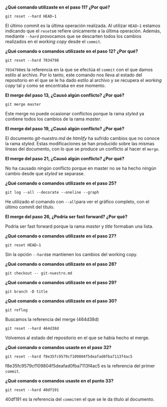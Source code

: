 **¿Qué comando utilizaste en el paso 11? ¿Por qué?**
	
`git reset --hard HEAD~1`

El último commit es la última operación realizada. Al utilizar `HEAD~1` estamos indicando que el `reset`se refiere únicamente a la última operación. Además, mediante `--hard` provocamos que se descarten todos los cambios realizados en el *working copy* desde el `commit`.

**¿Qué comando o comandos utilizaste en el paso 12? ¿Por qué?**

`git reset --hard 7034798`

`7034798`es la referencia en la que se efectúa el `commit` con el que damos estilo al archivo. Por lo tanto, este comando nos lleva al estado del repositorio en el que se le ha dado estilo al archivo y se recupera el *working copy* tal y como se encontraba en ese momento.

**El merge del paso 13, ¿Causó algún conflicto? ¿Por qué?**

`git merge master`

Este merge no puede ocasionar conflictos porque la rama *styled* ya contiene todos los cambios de la rama *master*.


**El merge del paso 19, ¿Causó algún conflicto? ¿Por qué?**

El documento *git-nuestro.md* de *htmlify* ha sufrido cambios que no conoce la rama *styled*. Estas modificaciones se han producido sobre las mismas líneas del documento, con lo que se produce un conflicto al hacer el `merge`.

**El merge del paso 21, ¿Causó algún conflicto? ¿Por qué?**

No ha causado ningún conflicto porque en master no se ha hecho ningún cambio desde que *styled* se separase.

**¿Qué comando o comandos utilizaste en el paso 25?**

`git log --all --decorate --oneline --graph`

He utilizado el comando con `--all`para ver el gráfico completo, con el último commit del título.

**El merge del paso 26, ¿Podría ser fast forward? ¿Por qué?**

Podría ser fast forward porque la rama *master* y *title* formaban una lista.

**¿Qué comando o comandos utilizaste en el paso 27?**

`git reset HEAD~1`

Sin la opción `--hard`se mantienen los cambios del working copy.


**¿Qué comando o comandos utilizaste en el paso 28?**

`git checkout -- git-nuestro.md`

**¿Qué comando o comandos utilizaste en el paso 29?**

`git branch -D title`

**¿Qué comando o comandos utilizaste en el paso 30?**

`git reflog`

Buscamos la referencia del merge (464d38d)

`git reset --hard 464d38d`

Volvemos al estado del repositorio en el que se había hecho el merge.

**¿Qué comando o comandos usaste en el paso 32?**

`git reset --hard f8e35fc9579cf109804f5deafad0fba7113f4ac5`

f8e35fc9579cf109804f5deafad0fba7113f4ac5 es la referencia del primer `commit`.

**¿Qué comando o comandos usaste en el punto 33?**

`git reset --hard 40df191`

40df191 es la referencia del `commit`en el que se le da título al documento.